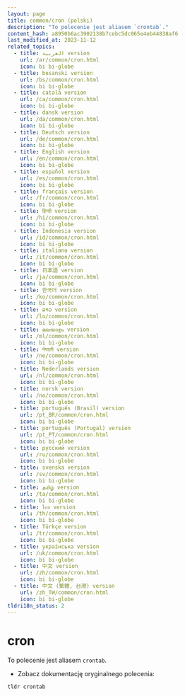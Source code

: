 ```yaml
---
layout: page
title: common/cron (polski)
description: "To polecenie jest aliasem `crontab`."
content_hash: a8950b6ac3902138b7cebc5dc065e4eb44838af6
last_modified_at: 2023-11-12
related_topics:
  - title: العربية version
    url: /ar/common/cron.html
    icon: bi bi-globe
  - title: bosanski version
    url: /bs/common/cron.html
    icon: bi bi-globe
  - title: català version
    url: /ca/common/cron.html
    icon: bi bi-globe
  - title: dansk version
    url: /da/common/cron.html
    icon: bi bi-globe
  - title: Deutsch version
    url: /de/common/cron.html
    icon: bi bi-globe
  - title: English version
    url: /en/common/cron.html
    icon: bi bi-globe
  - title: español version
    url: /es/common/cron.html
    icon: bi bi-globe
  - title: français version
    url: /fr/common/cron.html
    icon: bi bi-globe
  - title: हिन्दी version
    url: /hi/common/cron.html
    icon: bi bi-globe
  - title: Indonesia version
    url: /id/common/cron.html
    icon: bi bi-globe
  - title: italiano version
    url: /it/common/cron.html
    icon: bi bi-globe
  - title: 日本語 version
    url: /ja/common/cron.html
    icon: bi bi-globe
  - title: 한국어 version
    url: /ko/common/cron.html
    icon: bi bi-globe
  - title: ລາວ version
    url: /lo/common/cron.html
    icon: bi bi-globe
  - title: മലയാളം version
    url: /ml/common/cron.html
    icon: bi bi-globe
  - title: नेपाली version
    url: /ne/common/cron.html
    icon: bi bi-globe
  - title: Nederlands version
    url: /nl/common/cron.html
    icon: bi bi-globe
  - title: norsk version
    url: /no/common/cron.html
    icon: bi bi-globe
  - title: português (Brasil) version
    url: /pt_BR/common/cron.html
    icon: bi bi-globe
  - title: português (Portugal) version
    url: /pt_PT/common/cron.html
    icon: bi bi-globe
  - title: русский version
    url: /ru/common/cron.html
    icon: bi bi-globe
  - title: svenska version
    url: /sv/common/cron.html
    icon: bi bi-globe
  - title: தமிழ் version
    url: /ta/common/cron.html
    icon: bi bi-globe
  - title: ไทย version
    url: /th/common/cron.html
    icon: bi bi-globe
  - title: Türkçe version
    url: /tr/common/cron.html
    icon: bi bi-globe
  - title: українська version
    url: /uk/common/cron.html
    icon: bi bi-globe
  - title: 中文 version
    url: /zh/common/cron.html
    icon: bi bi-globe
  - title: 中文 (繁體, 台灣) version
    url: /zh_TW/common/cron.html
    icon: bi bi-globe
tldri18n_status: 2
---
```

# cron

To polecenie jest aliasem `crontab`.

- Zobacz dokumentację oryginalnego polecenia:

`tldr crontab`
